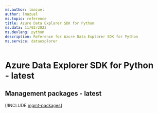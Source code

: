 ```yaml
---
ms.author: lmazuel
author: lmazuel
ms.topic: reference
title: Azure Data Explorer SDK for Python
ms.data: 11/02/2022
ms.devlang: python
description: Reference for Azure Data Explorer SDK for Python
ms.service: dataexplorer
---
```

# Azure Data Explorer SDK for Python - latest

## Management packages - latest
[!INCLUDE [mgmt-packages](data-explorer-mgmt-index.md)]